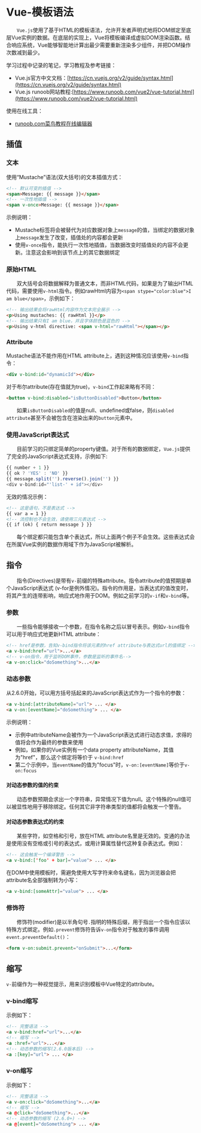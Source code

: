 # Vue-模板语法
&#8195;&#8195;`Vue.js`使用了基于HTML的模板语法，允许开发者声明式地将DOM绑定至底层Vue实例的数据。在底层的实现上，Vue将模板编译成虚拟DOM渲染函数。结合响应系统，Vue能够智能地计算出最少需要重新渲染多少组件，并把DOM操作次数减到最少。

学习过程中记录的笔记，学习教程及参考链接：
- Vue.js官方中文文档：[https://cn.vuejs.org/v2/guide/syntax.html](https://cn.vuejs.org/v2/guide/syntax.html)
- Vue.js runoob网站教程:[https://www.runoob.com/vue2/vue-tutorial.html](https://www.runoob.com/vue2/vue-tutorial.html)

使用在线工具：
- [runoob.com菜鸟教程在线编辑器](https://www.runoob.com/try/try.php?filename=vue2-hw)

## 插值
### 文本
使用“Mustache”语法(双大括号)的文本插值方式：
```html
<!-- 默认可变的插值 -->
<span>Message: {{ message }}</span>
<!-- 一次性地插值 -->
<span v-once>Message: {{ message }}</span>
```
示例说明：
- Mustache标签将会被替代为对应数据对象上`message`的值，当绑定的数据对象上`message`发生了改变，插值处的内容都会更新
- 使用`v-once`指令，能执行一次性地插值，当数据改变时插值处的内容不会更新。注意这会影响到该节点上的其它数据绑定

### 原始HTML
&#8195;&#8195;双大括号会将数据解释为普通文本，而非HTML代码，如果是为了输出HTML代码，需要使用`v-html`指令。例如rawHtml内容为`<span stype="color:blue">I am blue</span>`，示例如下：
```html
<!-- 输出结果会将rawHtml内容作为文本完全展示 -->
<p>Using mustaches: {{ rawHtml }}</p>
<!-- 输出结果只有I am blue，并且字体颜色是蓝色的 -->
<p>Using v-html directive: <span v-html="rawHtml"></span></p>
```
### Attribute
Mustache语法不能作用在HTML attribute上，遇到这种情况应该使用`v-bind`指令：
```html
<div v-bind:id="dynamicId"></div>
```
对于布尔attribute(存在值就为true)，`v-bind`工作起来略有不同：
```html
<button v-bind:disabled="isButtonDisabled">Button</button>
```
&#8195;&#8195;如果`isButtonDisabled`的值是null、undefined或false，则`disabled attribute`甚至不会被包含在渲染出来的`button`元素中。
### 使用JavaScript表达式
&#8195;&#8195;目前学习的只绑定简单的property键值。对于所有的数据绑定，`Vue.js`提供了完全的JavaScript表达式支持，示例如下:
```js
{{ number + 1 }}
{{ ok ? 'YES' : 'NO' }}
{{ message.split('').reverse().join('') }}
<div v-bind:id="'list-' + id"></div>
```
无效的情况示例：
```html
<!-- 这是语句，不是表达式 -->
{{ var a = 1 }}
<!-- 流控制也不会生效，请使用三元表达式 -->
{{ if (ok) { return message } }}
```
&#8195;&#8195;每个绑定都只能包含单个表达式，所以上面两个例子不会生效。这些表达式会在所属Vue实例的数据作用域下作为JavaScript被解析。
## 指令
&#8195;&#8195;指令(Directives)是带有`v-`前缀的特殊attribute。指令attribute的值预期是单个JavaScript表达式 (v-for是例外情况)。指令的作用是，当表达式的值改变时，将其产生的连带影响，响应式地作用于DOM。例如之前学习的`v-if`和`v-bind`等。
### 参数
&#8195;&#8195;一些指令能够接收一个参数，在指令名称之后以冒号表示。例如`v-bind`指令可以用于响应式地更新HTML attribute：
```html
<!-- href是参数，告知v-bind指令将该元素的href attribute与表达式url的值绑定 -->
<a v-bind:href="url">...</a>
<!-- v-on指令，用于监听DOM事件，参数是监听的事件名-->
<a v-on:click="doSomething">...</a>
```
### 动态参数
从2.6.0开始，可以用方括号括起来的JavaScript表达式作为一个指令的参数：
```html
<a v-bind:[attributeName]="url"> ... </a>
<a v-on:[eventName]="doSomething"> ... </a>
```
示例说明：
- 示例中attributeName会被作为一个JavaScript表达式进行动态求值，求得的值将会作为最终的参数来使用
- 例如，如果你的Vue实例有一个data property attributeName，其值为"href"，那么这个绑定将等价于 `v-bind:href`
- 第二个示例中，当`eventName`的值为"focus"时，`v-on:[eventName]`等价于`v-on:focus`

#### 对动态参数的值的约束
&#8195;&#8195;动态参数预期会求出一个字符串，异常情况下值为null。这个特殊的null值可以被显性地用于移除绑定。任何其它非字符串类型的值都将会触发一个警告。
#### 对动态参数表达式的约束
&#8195;&#8195;某些字符，如空格和引号，放在HTML attribute名里是无效的。变通的办法是使用没有空格或引号的表达式，或用计算属性替代这种复杂表达式。例如：
```html
<!-- 这会触发一个编译警告 -->
<a v-bind:['foo' + bar]="value"> ... </a>
```
在DOM中使用模板时，需避免使用大写字符来命名键名，因为浏览器会把attribute名全部强制转为小写：
```html
<a v-bind:[someAttr]="value"> ... </a>
```
### 修饰符
&#8195;&#8195;修饰符(modifier)是以半角句号`.`指明的特殊后缀，用于指出一个指令应该以特殊方式绑定。例如`.prevent`修饰符告诉`v-on`指令对于触发的事件调用`event.preventDefault()`：
```html
<form v-on:submit.prevent="onSubmit">...</form>
```
## 缩写
`v-`前缀作为一种视觉提示，用来识别模板中Vue特定的attribute。
### v-bind缩写
示例如下：
```html
<!-- 完整语法 -->
<a v-bind:href="url">...</a>
<!-- 缩写 -->
<a :href="url">...</a>
<!-- 动态参数的缩写(2.6.0版本后) -->
<a :[key]="url"> ... </a>
```
### v-on缩写
示例如下：
```html
<!-- 完整语法 -->
<a v-on:click="doSomething">...</a>
<!-- 缩写 -->
<a @click="doSomething">...</a>
<!-- 动态参数的缩写 (2.6.0+) -->
<a @[event]="doSomething"> ... </a>
```
